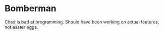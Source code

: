 # Bomberman

Chad is bad at programming. Should have been working on actual features, not easter eggs.